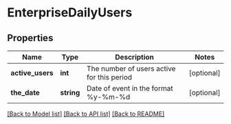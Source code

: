 # EnterpriseDailyUsers

## Properties
Name | Type | Description | Notes
------------ | ------------- | ------------- | -------------
**active_users** | **int** | The number of users active for this period | [optional] 
**the_date** | **string** | Date of event in the format %y-%m-%d | [optional] 

[[Back to Model list]](../README.md#documentation-for-models) [[Back to API list]](../README.md#documentation-for-api-endpoints) [[Back to README]](../README.md)


